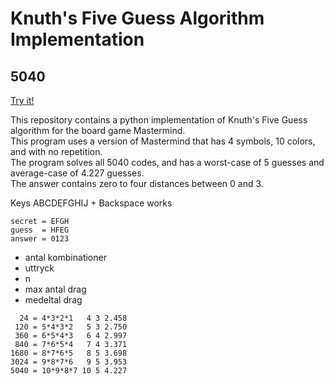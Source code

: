 # Knuth's Five Guess Algorithm Implementation 

## 5040

[Try it!](https://christernilsson.github.io/2023/037-knuth-mastermind_5040/)

This repository contains a python implementation of Knuth's Five Guess algorithm for the board game Mastermind.  
This program uses a version of Mastermind that has 4 symbols, 10 colors, and with no repetition.  
The program solves all 5040 codes, and has a worst-case of 5 guesses and average-case of 4.227 guesses.  
The answer contains zero to four distances between 0 and 3.  

Keys ABCDEFGHIJ + Backspace works

```
secret = EFGH
guess  = HFEG
answer = 0123
```

* antal kombinationer
* uttryck
* n
* max antal drag
* medeltal drag
```
  24 = 4*3*2*1   4 3 2.458  
 120 = 5*4*3*2   5 3 2.750
 360 = 6*5*4*3   6 4 2.997
 840 = 7*6*5*4   7 4 3.371
1680 = 8*7*6*5   8 5 3.698
3024 = 9*8*7*6   9 5 3.953
5040 = 10*9*8*7 10 5 4.227
```
